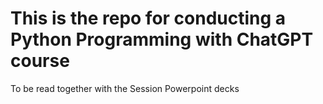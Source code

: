 <h1> This is the repo for conducting a Python Programming with ChatGPT course  </h1>

To be read together with the Session Powerpoint decks

